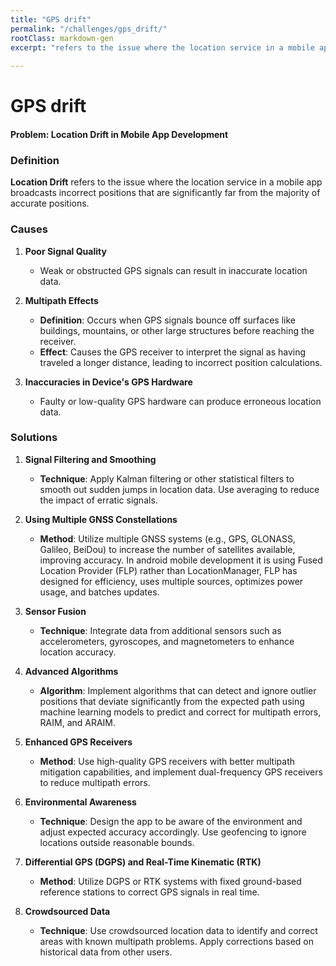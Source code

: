 ```yaml
---
title: "GPS drift"
permalink: "/challenges/gps_drift/"
rootClass: markdown-gen
excerpt: "refers to the issue where the location service in a mobile app broadcasts incorrect positions that are significantly far from the majority of accurate positions."
 
---
```


# GPS drift
#### Problem: Location Drift in Mobile App Development

### Definition
**Location Drift** refers to the issue where the location service in a mobile app broadcasts incorrect positions that are significantly far from the majority of accurate positions.

### Causes
1. **Poor Signal Quality**
   - Weak or obstructed GPS signals can result in inaccurate location data.

2. **Multipath Effects**
   - **Definition**: Occurs when GPS signals bounce off surfaces like buildings, mountains, or other large structures before reaching the receiver.
   - **Effect**: Causes the GPS receiver to interpret the signal as having traveled a longer distance, leading to incorrect position calculations.

3. **Inaccuracies in Device's GPS Hardware**
   - Faulty or low-quality GPS hardware can produce erroneous location data.

### Solutions
1. **Signal Filtering and Smoothing**
   - **Technique**: Apply Kalman filtering or other statistical filters to smooth out sudden jumps in location data. Use averaging to reduce the impact of erratic signals.

2. **Using Multiple GNSS Constellations**
   - **Method**: Utilize multiple GNSS systems (e.g., GPS, GLONASS, Galileo, BeiDou) to increase the number of satellites available, improving accuracy.
   In android mobile development it is using Fused Location Provider (FLP) rather than LocationManager, FLP has designed for efficiency, uses multiple sources, optimizes power usage, and batches updates.

3. **Sensor Fusion**
   - **Technique**: Integrate data from additional sensors such as accelerometers, gyroscopes, and magnetometers to enhance location accuracy.

4. **Advanced Algorithms**
   - **Algorithm**: Implement algorithms that can detect and ignore outlier positions that deviate significantly from the expected path using machine learning models to predict and correct for multipath errors, RAIM, and ARAIM.

5. **Enhanced GPS Receivers**
   - **Method**: Use high-quality GPS receivers with better multipath mitigation capabilities, and implement dual-frequency GPS receivers to reduce multipath errors.

6. **Environmental Awareness**
   - **Technique**: Design the app to be aware of the environment and adjust expected accuracy accordingly. Use geofencing to ignore locations outside reasonable bounds.

7. **Differential GPS (DGPS) and Real-Time Kinematic (RTK)**
   - **Method**: Utilize DGPS or RTK systems with fixed ground-based reference stations to correct GPS signals in real time.

8. **Crowdsourced Data**
   - **Technique**: Use crowdsourced location data to identify and correct areas with known multipath problems. Apply corrections based on historical data from other users.